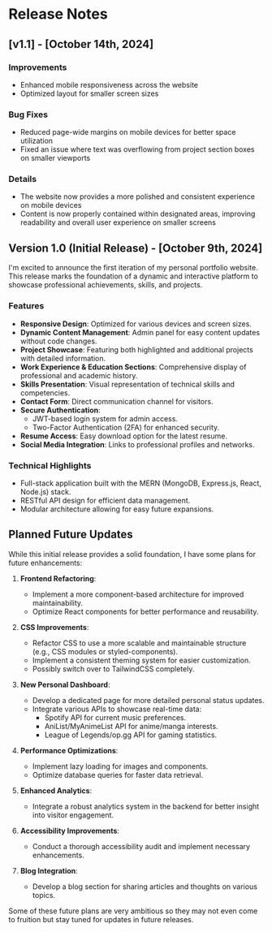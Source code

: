 # Release Notes

## [v1.1] -  [October 14th, 2024]

### Improvements
- Enhanced mobile responsiveness across the website
- Optimized layout for smaller screen sizes

### Bug Fixes
- Reduced page-wide margins on mobile devices for better space utilization
- Fixed an issue where text was overflowing from project section boxes on smaller viewports

### Details
- The website now provides a more polished and consistent experience on mobile devices
- Content is now properly contained within designated areas, improving readability and overall user experience on smaller screens

## Version 1.0 (Initial Release) - [October 9th, 2024]

I'm excited to announce the first iteration of my personal portfolio website. This release marks the foundation of a dynamic and interactive platform to showcase professional achievements, skills, and projects.

### Features

- **Responsive Design**: Optimized for various devices and screen sizes.
- **Dynamic Content Management**: Admin panel for easy content updates without code changes.
- **Project Showcase**: Featuring both highlighted and additional projects with detailed information.
- **Work Experience & Education Sections**: Comprehensive display of professional and academic history.
- **Skills Presentation**: Visual representation of technical skills and competencies.
- **Contact Form**: Direct communication channel for visitors.
- **Secure Authentication**: 
  - JWT-based login system for admin access.
  - Two-Factor Authentication (2FA) for enhanced security.
- **Resume Access**: Easy download option for the latest resume.
- **Social Media Integration**: Links to professional profiles and networks.

### Technical Highlights

- Full-stack application built with the MERN (MongoDB, Express.js, React, Node.js) stack.
- RESTful API design for efficient data management.
- Modular architecture allowing for easy future expansions.

## Planned Future Updates

While this initial release provides a solid foundation, I have some plans for future enhancements:

1. **Frontend Refactoring**:
   - Implement a more component-based architecture for improved maintainability.
   - Optimize React components for better performance and reusability.

2. **CSS Improvements**:
   - Refactor CSS to use a more scalable and maintainable structure (e.g., CSS modules or styled-components).
   - Implement a consistent theming system for easier customization.
   - Possibly switch over to TailwindCSS completely.

3. **New Personal Dashboard**:
   - Develop a dedicated page for more detailed personal status updates.
   - Integrate various APIs to showcase real-time data:
     - Spotify API for current music preferences.
     - AniList/MyAnimeList API for anime/manga interests.
     - League of Legends/op.gg API for gaming statistics.

4. **Performance Optimizations**:
   - Implement lazy loading for images and components.
   - Optimize database queries for faster data retrieval.

5. **Enhanced Analytics**:
   - Integrate a robust analytics system in the backend for better insight into visitor engagement.

6. **Accessibility Improvements**:
   - Conduct a thorough accessibility audit and implement necessary enhancements.

7. **Blog Integration**:
   - Develop a blog section for sharing articles and thoughts on various topics.

Some of these future plans are very ambitious so they may not even come to fruition but stay tuned for  updates in future releases.